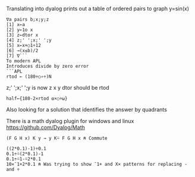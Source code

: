 Translating into dyalog 
prints out a table of ordered pairs to graph y=sin(x)
```APL
∇a pairs b;x;y;z  
[1] x←a  
[2] y←1o x  
[3] z←dtor x  
[4] z;' ';x;' ';y  
[5] x←x+○1÷12  
[6] →(x≤b)/2  
[7] ∇```
To modern APL
Introduces divide by zero error
```APL
rtod ← (180÷○∘÷)N
```
z;' ';x;' ';y   is now z x y
dtor should be rtod
```APL
half←{180-2×rtod ⍺×○÷⍵}
```
Also looking for a solution that identifies the answer by quadrants

There is a math dyalog plugin for windows and linux
https://github.com/Dyalog/Math
```APL
(F G H x) K y → y K⍨ F G H x ⍝ Commute

((2*0.1)-1)÷0.1
0.1÷⍨(2*0.1)-1
0.1÷⍨1-⍨2*0.1
10×¯1+2*0.1 ⍝ Was trying to show ¯1+ and X× patterns for replacing - and ÷
```
